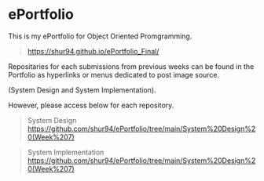 # ePortfolio

This is my ePortfolio for Object Oriented Promgramming.
>https://shur94.github.io/ePortfolio_Final/
>
Repositaries for each submissions from previous weeks can be found in the Portfolio as hyperlinks or menus dedicated to post image source. 

(System Design and System Implementation).

However, please access below for each repository.
>System Design https://github.com/shur94/ePortfolio/tree/main/System%20Design%20(Week%207)

>System Implementation https://github.com/shur94/ePortfolio/tree/main/System%20Design%20(Week%207)
